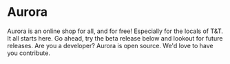 # Aurora
Aurora is an online shop for all, and for free! Especially for the locals of T&T. It all starts here. Go ahead, try the beta release below and lookout for future releases. Are you a developer? Aurora is open source. We'd love to have you contribute.
